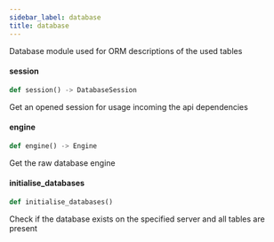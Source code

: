```yaml
---
sidebar_label: database
title: database
---
```


Database module used for ORM descriptions of the used tables


#### session

```python
def session() -> DatabaseSession
```

Get an opened session for usage incoming the api dependencies


#### engine

```python
def engine() -> Engine
```

Get the raw database engine


#### initialise\_databases

```python
def initialise_databases()
```

Check if the database exists on the specified server and all tables are present


